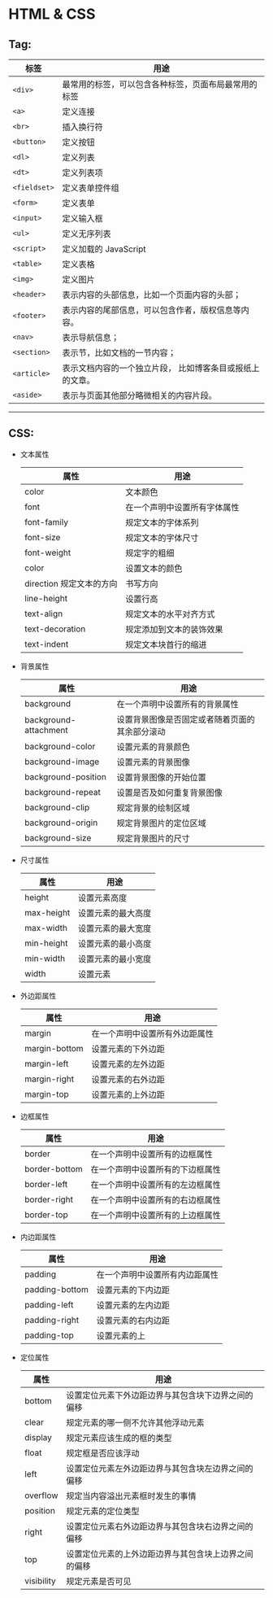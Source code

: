 # HTML & CSS

## Tag:

| 标签           | 用途                            |
| ------------ | ----------------------------- |
| `<div>`      | 最常用的标签，可以包含各种标签，页面布局最常用的标签    |
| `<a>`        | 定义连接                          |
| `<br>`       | 插入换行符                         |
| `<button>`   | 定义按钮                          |
| `<dl>`       | 定义列表                          |
| `<dt>`       | 定义列表项                         |
| `<fieldset>` | 定义表单控件组                       |
| `<form>`     | 定义表单                          |
| `<input>`    | 定义输入框                         |
| `<ul>`       | 定义无序列表                        |
| `<script>`   | 定义加载的 JavaScript              |
| `<table>`    | 定义表格                          |
| `<img>`      | 定义图片                          |
| `<header>`   | 表示内容的头部信息，比如一个页面内容的头部；        |
| `<footer>`   | 表示内容的尾部信息，可以包含作者，版权信息等内容。     |
| `<nav>`      | 表示导航信息；                       |
| `<section>`  | 表示节，比如文档的一节内容；                |
| `<article>`  | 表示文档内容的一个独立片段， 比如博客条目或报纸上的文章。 |
| `<aside>`    | 表示与页面其他部分略微相关的内容片段。           |

------

## CSS:

* 文本属性

  | 属性                | 用途             |
  | ----------------- | -------------- |
  | color             | 文本颜色           |
  | font              | 在一个声明中设置所有字体属性 |
  | font-family       | 规定文本的字体系列      |
  | font-size         | 规定文本的字体尺寸      |
  | font-weight       | 规定字的粗细         |
  | color             | 设置文本的颜色        |
  | direction 规定文本的方向 | 书写方向           |
  | line-height       | 设置行高           |
  | text-align        | 规定文本的水平对齐方式    |
  | text-decoration   | 规定添加到文本的装饰效果   |
  | text-indent       | 规定文本块首行的缩进     |

* 背景属性

  | 属性                    | 用途                      |
  | --------------------- | ----------------------- |
  | background            | 在一个声明中设置所有的背景属性         |
  | background-attachment | 设置背景图像是否固定或者随着页面的其余部分滚动 |
  | background-color      | 设置元素的背景颜色               |
  | background-image      | 设置元素的背景图像               |
  | background-position   | 设置背景图像的开始位置             |
  | background-repeat     | 设置是否及如何重复背景图像           |
  | background-clip       | 规定背景的绘制区域               |
  | background-origin     | 规定背景图片的定位区域             |
  | background-size       | 规定背景图片的尺寸               |

* 尺寸属性

  | 属性         | 用途        |
  | ---------- | --------- |
  | height     | 设置元素高度    |
  | max-height | 设置元素的最大高度 |
  | max-width  | 设置元素的最大宽度 |
  | min-height | 设置元素的最小高度 |
  | min-width  | 设置元素的最小宽度 |
  | width      | 设置元素      |

* 外边距属性

  | 属性            | 用途              |
  | ------------- | --------------- |
  | margin        | 在一个声明中设置所有外边距属性 |
  | margin-bottom | 设置元素的下外边距       |
  | margin-left   | 设置元素的左外边距       |
  | margin-right  | 设置元素的右外边距       |
  | margin-top    | 设置元素的上外边距       |

* 边框属性

  | 属性            | 用途               |
  | ------------- | ---------------- |
  | border        | 在一个声明中设置所有的边框属性  |
  | border-bottom | 在一个声明中设置所有的下边框属性 |
  | border-left   | 在一个声明中设置所有的左边框属性 |
  | border-right  | 在一个声明中设置所有的右边框属性 |
  | border-top    | 在一个声明中设置所有的上边框属性 |

* 内边距属性

  | 属性             | 用途              |
  | -------------- | --------------- |
  | padding        | 在一个声明中设置所有内边距属性 |
  | padding-bottom | 设置元素的下内边距       |
  | padding-left   | 设置元素的左内边距       |
  | padding-right  | 设置元素的右内边距       |
  | padding-top    | 设置元素的上          |

* 定位属性

  | 属性         | 用途                         |
  | ---------- | -------------------------- |
  | bottom     | 设置定位元素下外边距边界与其包含块下边界之间的偏移  |
  | clear      | 规定元素的哪一侧不允许其他浮动元素          |
  | display    | 规定元素应该生成的框的类型              |
  | float      | 规定框是否应该浮动                  |
  | left       | 设置定位元素左外边距边界与其包含块左边界之间的偏移  |
  | overflow   | 规定当内容溢出元素框时发生的事情           |
  | position   | 规定元素的定位类型                  |
  | right      | 设置定位元素右外边距边界与其包含块右边界之间的偏移  |
  | top        | 设置定位元素的上外边距边界与其包含块上边界之间的偏移 |
  | visibility | 规定元素是否可见                   |